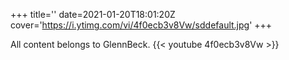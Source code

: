 +++
title=''
date=2021-01-20T18:01:20Z
cover='https://i.ytimg.com/vi/4f0ecb3v8Vw/sddefault.jpg'
+++

All content belongs to GlennBeck.
{{< youtube 4f0ecb3v8Vw >}}
